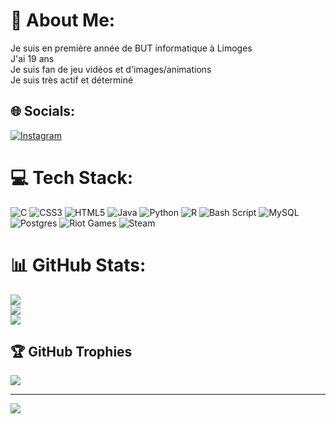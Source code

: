 # 💫 About Me:
Je suis en première année de BUT informatique à Limoges<br>J'ai 19 ans<br>Je suis fan de jeu vidéos et d'images/animations<br>Je suis très actif et déterminé


## 🌐 Socials:
[![Instagram](https://img.shields.io/badge/Instagram-%23E4405F.svg?logo=Instagram&logoColor=white)](https://instagram.com/alexandre_dcrt_23) 

# 💻 Tech Stack:
![C](https://img.shields.io/badge/c-%2300599C.svg?style=for-the-badge&logo=c&logoColor=white) ![CSS3](https://img.shields.io/badge/css3-%231572B6.svg?style=for-the-badge&logo=css3&logoColor=white) ![HTML5](https://img.shields.io/badge/html5-%23E34F26.svg?style=for-the-badge&logo=html5&logoColor=white) ![Java](https://img.shields.io/badge/java-%23ED8B00.svg?style=for-the-badge&logo=openjdk&logoColor=white) ![Python](https://img.shields.io/badge/python-3670A0?style=for-the-badge&logo=python&logoColor=ffdd54) ![R](https://img.shields.io/badge/r-%23276DC3.svg?style=for-the-badge&logo=r&logoColor=white) ![Bash Script](https://img.shields.io/badge/bash_script-%23121011.svg?style=for-the-badge&logo=gnu-bash&logoColor=white) ![MySQL](https://img.shields.io/badge/mysql-4479A1.svg?style=for-the-badge&logo=mysql&logoColor=white) ![Postgres](https://img.shields.io/badge/postgres-%23316192.svg?style=for-the-badge&logo=postgresql&logoColor=white) ![Riot Games](https://img.shields.io/badge/riotgames-D32936.svg?style=for-the-badge&logo=riotgames&logoColor=white) ![Steam](https://img.shields.io/badge/steam-%23000000.svg?style=for-the-badge&logo=steam&logoColor=white)
# 📊 GitHub Stats:
![](https://github-readme-stats.vercel.app/api?username=LightNight6423&theme=dark&hide_border=false&include_all_commits=true&count_private=false)<br/>
![](https://github-readme-streak-stats.herokuapp.com/?user=LightNight6423&theme=dark&hide_border=false)<br/>
![](https://github-readme-stats.vercel.app/api/top-langs/?username=LightNight6423&theme=dark&hide_border=false&include_all_commits=true&count_private=false&layout=compact)

## 🏆 GitHub Trophies
![](https://github-profile-trophy.vercel.app/?username=LightNight6423&theme=radical&no-frame=false&no-bg=true&margin-w=4)

---
[![](https://visitcount.itsvg.in/api?id=LightNight6423&icon=0&color=0)](https://visitcount.itsvg.in)

<!-- Proudly created with GPRM ( https://gprm.itsvg.in ) -->

